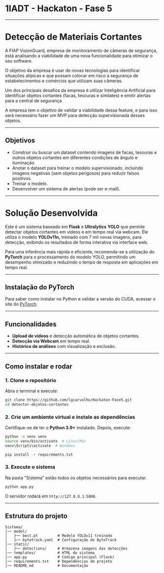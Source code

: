 # 1IADT - Hackaton - Fase 5

---

# Detecção de Materiais Cortantes

A FIAP VisionGuard, empresa de monitoramento de câmeras de segurança, está analisando a viabilidade de uma nova funcionalidade para otimizar o seu software.

O objetivo da empresa é usar de novas tecnologias para identificar situações atípicas e que possam colocar em risco a segurança de estabelecimentos e comércios que utilizam suas câmeras.

Um dos principais desafios da empresa é utilizar Inteligência Artificial para identificar objetos cortantes (facas, tesouras e similates) e emitir alertas para a central de segurança.

A empresa tem o objetivo de validar a viabilidade dessa feature, e para isso será necessário fazer um MVP para detecção supervisionada desses objetos.

---

## Objetivos

* Construir ou buscar um dataset contendo imagens de facas, tesouras e outros objetos cortantes em diferentes condições de ângulo e iluminação.
* Anotar o dataset para treinar o modelo supervisionado, incluindo imagens negativas (sem objetos perigosos) para reduzir falsos positivos.
* Treinar o modelo.
* Desenvolver um sistema de alertas (pode ser e-mail).

---

# Solução Desenvolvida

Este é um sistema baseado em **Flask** e **Ultralytics** **YOLO** que permite detectar objetos cortantes em vídeos e em tempo real via webcam. Ele utiliza o modelo **YOLOv11n,** treinado com 7 mil novas imagens, para detecção, exibindo os resultados de forma interativa via interface web.

Para uma inferência mais rápida e eficiente, recomenda-se a utilização do **PyTorch** para o processamento do modelo YOLO, permitindo um desempenho otimizado e reduzindo o tempo de resposta em aplicações em tempo real.

---

## Instalação do PyTorch

Para saber como instalar no Python e validar a versão do CUDA, acessar o site do [PyTorch](https://pytorch.org/get-started/locally/).

---

## Funcionalidades

* **Upload de vídeos** e detecção automática de objetos cortantes.
* **Detecção via Webcam** em tempo real.
* **Histórico de análises** com visualização e exclusão.

---

## Como instalar e rodar

### 1. Clone o repositório

Abra o terminal e execute:

```bash
git clone https://github.com/lgcarvalho/Hackaton-Fase5.git
cd detector-objetos-cortantes
```

### 2. Crie um ambiente virtual e instale as dependências

Certifique-se de ter o **Python 3.9+** instalado. Depois, execute:

```bash
python -m venv venv
source venv/bin/activate  # Linux/Mac
venv\Scripts\activate  # Windows

pip install -r requirements.txt
```

### 3.  Execute o sistema

Na pasta "Sistema" estão todos os objetos necessários para executar.

```bash
python app.py
```

O servidor rodará em `http://127.0.0.1:5000`.

---

## Estrutura do projeto

```
Sistema/
│── model/
│   ├── best.pt         # Modelo YOLOv11 treinado
│   ├── bytetrack.yaml  # Configuração do ByteTrack
│── static/
│   ├── detections/     # Armazena imagens das detecções
│── templates/          # HTML do sistema
│── app.py              # Código principal (Flask)
│── requirements.txt    # Dependências do projeto
│── README.md           # Documentação
```
